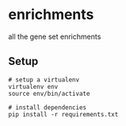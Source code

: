 # enrichments
all the gene set enrichments

## Setup
```
# setup a virtualenv
virtualenv env
source env/bin/activate

# install dependencies
pip install -r requirements.txt
```
